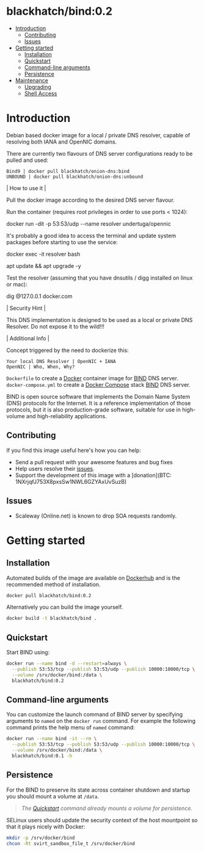 
# blackhatch/bind:0.2

- [Introduction](#introduction)
  - [Contributing](#contributing)
  - [Issues](#issues)
- [Getting started](#getting-started)
  - [Installation](#installation)
  - [Quickstart](#quickstart)
  - [Command-line arguments](#command-line-arguments)
  - [Persistence](#persistence)
- [Maintenance](#maintenance)
  - [Upgrading](#upgrading)
  - [Shell Access](#shell-access)

# Introduction

Debian based docker image for a local / private DNS resolver, capable of resolving both IANA and OpenNIC domains.

There are currently two flavours of DNS server configurations ready to be pulled and used:

    Bind9 | docker pull blackhatch/onion-dns:bind
    UNBOUND | docker pull blackhatch/onion-dns:unbound

| How to use it |

Pull the docker image according to the desired DNS server flavour.

Run the container (requires root privileges in order to use ports < 1024):

docker run -dit -p 53:53/udp --name resolver undertuga/opennic

It's probably a good idea to access the terminal and update system packages before starting to use the service:

docker exec -it resolver bash

apt update && apt upgrade -y

Test the resolver (assuming that you have dnsutils / digg installed on linux or mac):

dig @127.0.0.1 docker.com

| Security Hint |

This DNS implementation is designed to be used as a local or private DNS Resolver. Do not expose it to the wild!!!

| Additional Info |

Concept triggered by the need to dockerize this:

    Your local DNS Resolver | OpenNIC + IANA
    OpenNIC | Who, When, Why?

`Dockerfile` to create a [Docker](https://www.docker.com/) container image for [BIND](https://www.isc.org/downloads/bind/) DNS server.
`docker-compose.yml` to create a [Docker Compose](https://www.docker.com/) stack [BIND](https://www.isc.org/downloads/bind/) DNS server.


BIND is open source software that implements the Domain Name System (DNS) protocols for the Internet. It is a reference implementation of those protocols, but it is also production-grade software, suitable for use in high-volume and high-reliability applications.

## Contributing

If you find this image useful here's how you can help:

- Send a pull request with your awesome features and bug fixes
- Help users resolve their [issues](../../issues?q=is%3Aopen+is%3Aissue).
- Support the development of this image with a [donation](BTC: 1NXrjqfJ753X8pxsSw1NWL6GZYAxUvSuzB)

## Issues

- Scaleway (Online.net) is known to drop SOA requests randomly.

# Getting started

## Installation

Automated builds of the image are available on [Dockerhub](https://hub.docker.com/r/blackhatch/onion-dns) and is the recommended method of installation.


```bash
docker pull blackhatch/bind:0.2
```

Alternatively you can build the image yourself.

```bash
docker build -t blackhatch/bind .
```

## Quickstart

Start BIND using:

```bash
docker run --name bind -d --restart=always \
  --publish 53:53/tcp --publish 53:53/udp --publish 10000:10000/tcp \
  --volume /srv/docker/bind:/data \
  blackhatch/bind:0.2
```

## Command-line arguments

You can customize the launch command of BIND server by specifying arguments to `named` on the `docker run` command. For example the following command prints the help menu of `named` command:

```bash
docker run --name bind -it --rm \
  --publish 53:53/tcp --publish 53:53/udp --publish 10000:10000/tcp \
  --volume /srv/docker/bind:/data \
  blackhatch/bind:0.1 -h
```

## Persistence

For the BIND to preserve its state across container shutdown and startup you should mount a volume at `/data`.

> *The [Quickstart](#quickstart) command already mounts a volume for persistence.*

SELinux users should update the security context of the host mountpoint so that it plays nicely with Docker:

```bash
mkdir -p /srv/docker/bind
chcon -Rt svirt_sandbox_file_t /srv/docker/bind
```
